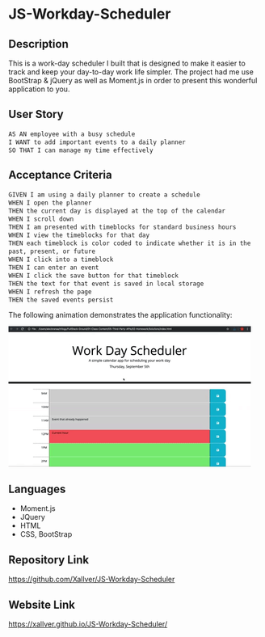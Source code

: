 # JS-Workday-Scheduler

## Description

This is a work-day scheduler I built that is designed to make it easier to track and keep your day-to-day work life simpler. The project had me use BootStrap & jQuery as well as Moment.js in order to present this wonderful application to you. 

## User Story

```
AS AN employee with a busy schedule
I WANT to add important events to a daily planner
SO THAT I can manage my time effectively
```

## Acceptance Criteria

```
GIVEN I am using a daily planner to create a schedule
WHEN I open the planner
THEN the current day is displayed at the top of the calendar
WHEN I scroll down
THEN I am presented with timeblocks for standard business hours
WHEN I view the timeblocks for that day
THEN each timeblock is color coded to indicate whether it is in the past, present, or future
WHEN I click into a timeblock
THEN I can enter an event
WHEN I click the save button for that timeblock
THEN the text for that event is saved in local storage
WHEN I refresh the page
THEN the saved events persist
```

The following animation demonstrates the application functionality:

![Work Day Scheduler app with color-coded time slots shows a new event being typed in the 5PM slot.](images/05-third-party-apis-homework-demo.gif)


## Languages
* Moment.js
* JQuery
* HTML
* CSS, BootStrap

## Repository Link
https://github.com/Xallver/JS-Workday-Scheduler

## Website Link
https://xallver.github.io/JS-Workday-Scheduler/
